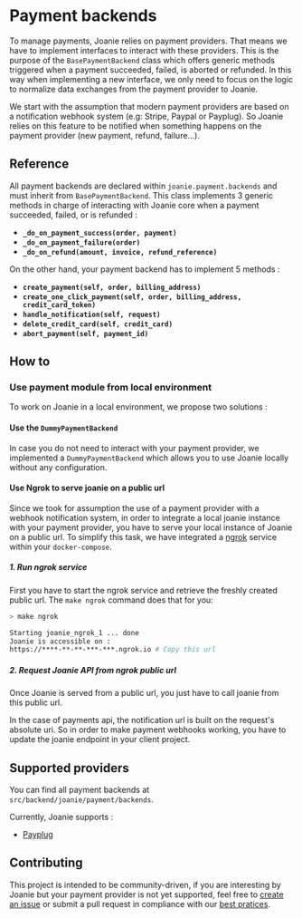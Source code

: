 # Payment backends

To manage payments, Joanie relies on payment providers. That means we have to
implement interfaces to interact with these providers. This is the purpose of
the `BasePaymentBackend` class which offers generic methods triggered when a
payment succeeded, failed, is aborted or refunded. In this way when implementing
a new interface, we only need to focus on the logic to normalize data
exchanges from the payment provider to Joanie.

We start with the assumption that modern payment providers are based on a
notification webhook system (e.g: Stripe, Paypal or Payplug). So Joanie relies
on this feature to be notified when something happens on the payment provider
(new payment, refund, failure...).

## Reference

All payment backends are declared within `joanie.payment.backends` and must
inherit from `BasePaymentBackend`. This class implements 3 generic methods in
charge of interacting with Joanie core when a payment succeeded, failed,
or is refunded :

- **`_do_on_payment_success(order, payment)`**
- **`_do_on_payment_failure(order)`**
- **`_do_on_refund(amount, invoice, refund_reference)`**

On the other hand, your payment backend has to implement 5 methods :

- **`create_payment(self, order, billing_address)`**
- **`create_one_click_payment(self, order, billing_address, credit_card_token)`**
- **`handle_notification(self, request)`**
- **`delete_credit_card(self, credit_card)`**
- **`abort_payment(self, payment_id)`**

## How to

### Use payment module from local environment

To work on Joanie in a local environment, we propose two solutions :

#### Use the `DummyPaymentBackend`

In case you do not need to interact with your payment provider, we implemented
a `DummyPaymentBackend` which allows you to use Joanie locally without any
configuration.

#### Use Ngrok to serve joanie on a public url

Since we took for assumption the use of a payment provider with a webhook
notification system, in order to integrate a local joanie instance with your
payment provider, you have to serve your local instance of Joanie on a public
url. To simplify this task, we have integrated a [ngrok](https://ngrok.com)
service within your `docker-compose`.

##### 1. Run ngrok service

  First you have to start the ngrok service and retrieve the freshly created
  public url. The `make ngrok` command does that for you:

  ```bash
  > make ngrok

  Starting joanie_ngrok_1 ... done
  Joanie is accessible on : 
  https://****-**-**-***-***.ngrok.io # Copy this url
  ```

##### 2. Request Joanie API from ngrok public url

  Once Joanie is served from a public url, you just have to call joanie
  from this public url.

In the case of payments api, the notification url is built on the request's
absolute uri. So in order to make payment webhooks working, you have to update the
joanie endpoint in your client project.

## Supported providers

You can find all payment backends at `src/backend/joanie/payment/backends`.

Currently, Joanie supports :

- [Payplug](https://www.payplug.com/)

## Contributing

This project is intended to be community-driven, if you are interesting by Joanie but your payment provider is not yet supported, feel free to [create an issue](https://github.com/openfun/joanie/issues/new?assignees=&labels=&template=Feature_request.md) or submit a pull request in compliance with our [best pratices](https://openfun.gitbooks.io/handbook/content).
